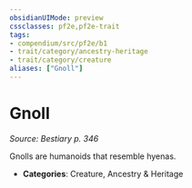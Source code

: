 ```yaml
---
obsidianUIMode: preview
cssclasses: pf2e,pf2e-trait
tags:
- compendium/src/pf2e/b1
- trait/category/ancestry-heritage
- trait/category/creature
aliases: ["Gnoll"]
---
```

# Gnoll  
*Source: Bestiary p. 346*  

Gnolls are humanoids that resemble hyenas.

- **Categories**: Creature, Ancestry & Heritage